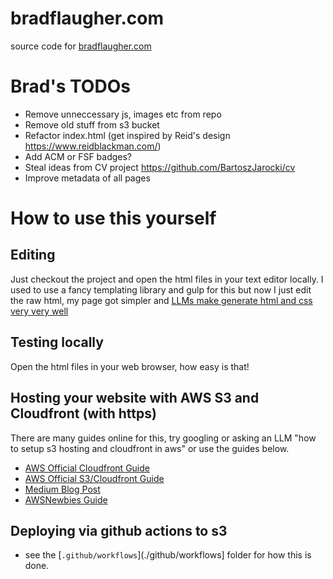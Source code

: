 # bradflaugher.com

source code for [bradflaugher.com](https://bradflaugher.com)

# Brad's TODOs
* Remove unneccessary js, images etc from repo
* Remove old stuff from s3 bucket
* Refactor index.html (get inspired by Reid's design https://www.reidblackman.com/)
* Add ACM or FSF badges? 
* Steal ideas from CV project https://github.com/BartoszJarocki/cv
* Improve metadata of all pages


# How to use this yourself

## Editing

Just checkout the project and open the html files in your text editor locally. I used to use a fancy templating library and gulp for this but now I just edit the raw html, my page got simpler and [LLMs make generate html and css very very well](https://themeisle.com/blog/how-to-use-chatgpt-to-build-a-website/)

## Testing locally

Open the html files in your web browser, how easy is that!

## Hosting your website with AWS S3 and Cloudfront (with https)

There are many guides online for this, try googling or asking an LLM "how to setup s3 hosting and cloudfront in aws" or use the guides below.

* [AWS Official Cloudfront Guide](https://awsnewbies.com/s3-website-route-53-cloudfront/)
* [AWS Official  S3/Cloudfront Guide](https://aws.amazon.com/cloudfront/getting-started/S3/)
* [Medium Blog Post](https://medium.com/geekculture/how-to-host-a-static-website-using-aws-route-53-s3-and-cloudfront-e425fa5de349)
* [AWSNewbies Guide](https://awsnewbies.com/s3-website-route-53-cloudfront/)

## Deploying via github actions to s3

* see the [```.github/workflows```](./github/workflows] folder for how this is done.
